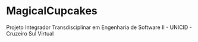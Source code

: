 # MagicalCupcakes
Projeto Integrador Transdisciplinar em Engenharia de Software II - UNICID - Cruzeiro Sul Virtual
